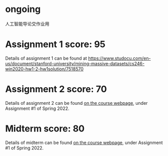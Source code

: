 # ongoing
人工智能导论交作业用
# Assignment 1 score: 95
Details of assignment 1 can be found at https://www.studocu.com/en-us/document/stanford-university/mining-massive-datasets/cs246-win2020-hw1-2-hw1solution/7518570

# Assignment 2 score: 70
Details of assignment 2 can be found [on the course webpage](http://cs231n.github.io/), under Assignment #1 of Spring 2022.

# Midterm score: 80
Details of midterm can be found [on the course webpage](http://cs231n.github.io/), under Assignment #1 of Spring 2022.